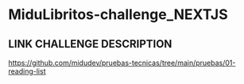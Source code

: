 # MiduLibritos-challenge_NEXTJS

## LINK CHALLENGE DESCRIPTION
https://github.com/midudev/pruebas-tecnicas/tree/main/pruebas/01-reading-list

